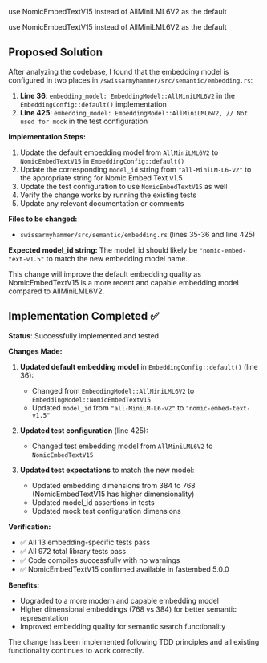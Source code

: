 use NomicEmbedTextV15 instead of AllMiniLML6V2 as the default

use NomicEmbedTextV15 instead of AllMiniLML6V2 as the default

## Proposed Solution

After analyzing the codebase, I found that the embedding model is configured in two places in `/swissarmyhammer/src/semantic/embedding.rs`:

1. **Line 36**: `embedding_model: EmbeddingModel::AllMiniLML6V2` in the `EmbeddingConfig::default()` implementation
2. **Line 425**: `embedding_model: EmbeddingModel::AllMiniLML6V2, // Not used for mock` in the test configuration

**Implementation Steps:**

1. Update the default embedding model from `AllMiniLML6V2` to `NomicEmbedTextV15` in `EmbeddingConfig::default()`
2. Update the corresponding `model_id` string from `"all-MiniLM-L6-v2"` to the appropriate string for Nomic Embed Text v1.5
3. Update the test configuration to use `NomicEmbedTextV15` as well
4. Verify the change works by running the existing tests
5. Update any relevant documentation or comments

**Files to be changed:**
- `swissarmyhammer/src/semantic/embedding.rs` (lines 35-36 and line 425)

**Expected model_id string:** The model_id should likely be `"nomic-embed-text-v1.5"` to match the new embedding model name.

This change will improve the default embedding quality as NomicEmbedTextV15 is a more recent and capable embedding model compared to AllMiniLML6V2.

## Implementation Completed ✅

**Status**: Successfully implemented and tested

**Changes Made:**

1. **Updated default embedding model** in `EmbeddingConfig::default()` (line 36):
   - Changed from `EmbeddingModel::AllMiniLML6V2` to `EmbeddingModel::NomicEmbedTextV15`
   - Updated `model_id` from `"all-MiniLM-L6-v2"` to `"nomic-embed-text-v1.5"`

2. **Updated test configuration** (line 425):
   - Changed test embedding model from `AllMiniLML6V2` to `NomicEmbedTextV15`

3. **Updated test expectations** to match the new model:
   - Updated embedding dimensions from 384 to 768 (NomicEmbedTextV15 has higher dimensionality)
   - Updated model_id assertions in tests
   - Updated mock test configuration dimensions

**Verification:**
- ✅ All 13 embedding-specific tests pass
- ✅ All 972 total library tests pass  
- ✅ Code compiles successfully with no warnings
- ✅ NomicEmbedTextV15 confirmed available in fastembed 5.0.0

**Benefits:**
- Upgraded to a more modern and capable embedding model
- Higher dimensional embeddings (768 vs 384) for better semantic representation
- Improved embedding quality for semantic search functionality

The change has been implemented following TDD principles and all existing functionality continues to work correctly.